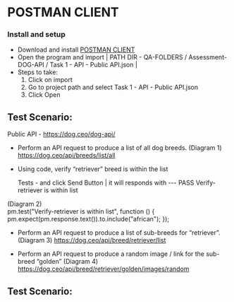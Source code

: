# POSTMAN CLIENT

### Install and setup
-	Download and install [POSTMAN CLIENT]( https://www.getpostman.com/downloads/)
-	Open the program and import | PATH DIR - QA-FOLDERS / Assessment-DOG-API / Task 1 - API - Public API.json |
-	Steps to take:
    1.	Click on import
    2.	Go to project path and select Task 1 - API - Public API.json
    3.	Click Open

## Test Scenario:

Public API - https://dog.ceo/dog-api/
- Perform an API request to produce a list of all dog breeds.
  (Diagram 1) https://dog.ceo/api/breeds/list/all

- Using code, verify “retriever” breed is within the list
  
  Tests - and click Send Button | it will responds with --- PASS Verify-retriever is within list

(Diagram 2)       
pm.test("Verify-retriever is within list", function () {
    pm.expect(pm.response.text()).to.include("african");
});

- Perform an API request to produce a list of sub-breeds for “retriever”.
  (Diagram 3)  https://dog.ceo/api/breed/retriever/list 

- Perform an API request to produce a random image / link for the sub-breed “golden”
  (Diagram 4)  https://dog.ceo/api/breed/retriever/golden/images/random 
    

## Test Scenario: